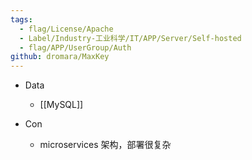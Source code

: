 ```yaml
---
tags:
  - flag/License/Apache
  - Label/Industry-工业科学/IT/APP/Server/Self-hosted
  - flag/APP/UserGroup/Auth
github: dromara/MaxKey
---
```


- Data
    - [[MySQL]]

- Con
    - microservices 架构，部署很复杂
